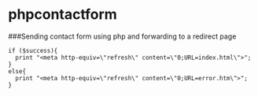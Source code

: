 # phpcontactform
###Sending contact form using php and forwarding to a redirect page

```
if ($success){
  print "<meta http-equiv=\"refresh\" content=\"0;URL=index.html\">";
}
else{
  print "<meta http-equiv=\"refresh\" content=\"0;URL=error.htm\">";
}
```
